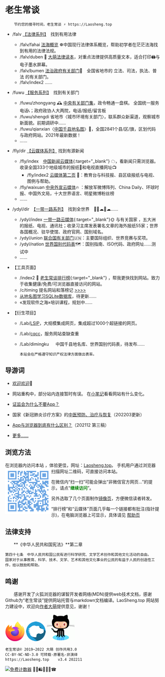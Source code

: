老生常谈
========

		节约您的搜寻时间，老生常谈 ⚡ https://Laosheng.top

+ /falv [【法律系列】](falv '大萌望海楼，找法不用愁')　找到有用法律
  + /falv/fahai [法海概览](falv/fahai) ☸️中国现行法律体系概览，帮助初学者在茫茫法海找到有用的法律法规。
  + /falv/duben 💎 [大萌法律读本](falv/duben)，对重点法律提供高质量文本，适合打印🖨与电子墨水屏幕。
  + /falv/bumen [法治政府有关部门](falv/bumen)🏢　全国省地市的 立法、司法，执法、普法 的有关部门。
  + /falv/index2 ……

+ /fuwu [【服务系列】](fuwu '有关部门服务网站')　找到有关部门
  + /fuwu/zhongyang 🕰 [中央有关部门集](fuwu/zhongyang)，政令畅通一盘棋。 全国统一服务电话📞；政府政协人大两院，电话/报纸/留言板
  + /fuwu/shengdi 省地市〈城市环境有关部门〉[](fuwu/shengdi)，联系群众新渠道，观察城市新面貌。前期调研中……
  + /fuwu/qianxian〈[中国千县地名图](fuwu/qianxian)〉📑，全国2841个县/区/旗，区划代码与政府网站。2021年最新数据！
  + ……

+ /fly/dir [【云媒体系列】](fly/dir '云媒体系列') 找到有源新闻
  + /fly/index　[中国新闻云媒体](fly){:target="_blank"} ☁，看新闻只需浏览器。  收录全国333个地级城市的报纸📰和电视直播网址📺
    + /fly/index2 [云媒体第二页](fly/index2.html) 📜️：教育台与科技报、县区级报纸与电视、图例与帮助。
  + /fly/waixuan [中央外宣云媒体](fly/waixuan )🔥 ：解放军微博阵列、China Daily、环球时报、中国外文局，十大世界语言、明星微博粉丝榜
  + ……

+ /ydyl/dir　[【一带一路系列】](ydyl/dir '一带一路民间站')　找到全世界　🚄🚃☁🚃☁……
  + /ydyl/index [一带一路云媒体](ydyl){:target="_blank"}🌞 与有关国家 ，五大洲的报纸、电视、通讯社；收录习主席发表署名文章的海外报纸55家；世界各国概况、驻华使馆、政府官网、国别域名。
  + /ydyl/union [联合国有关部门](ydyl/united )🇺🇳：主要国际组织、世界竞赛与奖项。
  + /ydyl/nation [世界国别代码表](ydyl/nations)🗺：国别指南、ISO代码、政府网址……测试中
  + ……

+ 【工具页面】
  + /index2 🚩 [老生常谈排行榜](index2.html "大浪淘沙，精选网站"){:target="_blank"} ，帮我更快找到网站。致力于收集健康/免费/可浏览器直接访问的网站。
  + /c/timing 提名网站和落榜记 [>>>>](c/timing.txt)
  + [从地名图学习SQLite数据库](fuwu/diming4SQLite)，待更新……
  + «发现软件之海»培训课程，规划中……

+ 【衍生项目】
  + /Lab/[LSIP](Lab/LSIP)，大规模集成网页，集成超过1000个超链接的网页。
  + /Lab/[cqcc](https://diamonwoo.github.io/cqcc)，服务网站查缺查重
  + /Lab/dimingku 　 中国千县地名库、世界国别代码表，待发布……


		本站会在严格遵守知识产权法律方面做出表率。


导游词
--------

+ [欢迎欢迎](author/speech.txt "初心与历程")🙂  
+ 网站重构中，部分站内连接暂时有误。 在[小笔记](broad/blog.txt "建站心得")看看网站有什么变化。

+ [证监会为什么不要App？](c/8-证券信息披露的法定媒体.txt)
+ 国家《新冠肺炎诊疗方案》的[中医预防、治疗与恢复](c/6-xinguanzhenliao.txt)（202203更新）

+ [App与浏览器到底有什么区别？](c/app-browser-diff.txt)（202112 第三稿）
+ [更多……](c/)


浏览方法
--------

在浏览器内访问本站 ，体验更佳，网址：[Laosheng.top](https://laosheng.top '老生常谈')。<img src="./indexQR-Blue.png" align="left"> 手机用户通过浏览器扫描网址二维码，可直接访问本站。 

在微信内“扫一扫”可能会弹出“非微信官方网页…”的提示，请点“<font color="green"><b>继续访问</b></font>”。

另外选取了几个页面制作<a title='解决低版本微信无法转发问题' href='https://diamonwoo.github.io/wx'>镜像页</a>，方便微信读者转发。

“排行榜”和“云媒体”页面几乎每一个链接都有批注(指针提示)，在电脑浏览器上可显示，具体请见 [帮助页](author/helpweb.txt "老生常谈站点的浏览帮助")


法律支持
-------

　　**《中华人民共和国宪法》**第二章

	第四十七条　中华人民共和国公民有进行科学研究、文学艺术创作和其他文化活动的自由。
	国家对于从事教育、科学、技术、文学、艺术和其他文化事业的公民的有益于人民的创造性工作，给以鼓励和帮助。


鸣谢
------

　　感谢开发了火狐浏览器的谋智开发者网络(MDN)提供web技术文档，感谢Github为“老生常谈”提供网站托管与markdown文档编译。LaoSheng.top 网站努力建设中，欢迎向[作者大萌](author/helpme.txt "帮助作者")提供意见，谢谢！  
<!-- (https://www.mozilla.org/media/protocol/img/logos/firefox/browser/logo-sm.f2523d97cbe0.png) -->
![更安全的火狐浏览器](thanks4firefox-64.png)
![谋智开发者网络](thanks-MDN-64.png)
![感谢Github支持本站](thanks4github-90.png)<!-- http://loucypher.github.io/images/octocat.png -->


	老生常谈© 2019~2022 大萌 创作共用3.0
	CC-BY-NC-ND-3.0 可转载-原署名-非演绎
	https://Laosheng.top 	v3.4 202211

<a href="https://www.mfwztj.com/" target="_blank"><img src="https://www.mfwztj.com/hit.php?id=ymuvxfn&nd=3&style=5" border="0" alt="免费计数器"></a>
🎁🎅🛍💐🎀🥳☎
